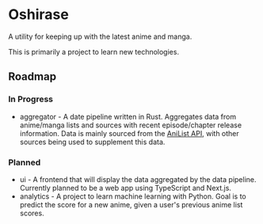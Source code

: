 # Oshirase

A utility for keeping up with the latest anime and manga.

This is primarily a project to learn new technologies.

## Roadmap

### In Progress

* aggregator - A date pipeline written in Rust. Aggregates data from anime/manga lists and sources with recent episode/chapter release information. Data is mainly sourced from the [AniList API](https://anilist.gitbook.io/anilist-apiv2-docs/), with other sources being used to supplement this data.

### Planned

* ui - A frontend that will display the data aggregated by the data pipeline. Currently planned to be a web app using TypeScript and Next.js.
* analytics - A project to learn machine learning with Python. Goal is to predict the score for a new anime, given a user's previous anime list scores.
